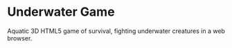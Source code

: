# Underwater Game
Aquatic 3D HTML5 game of survival, fighting underwater creatures in a web browser.

